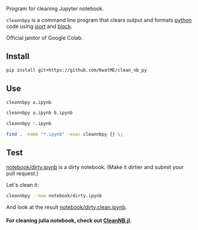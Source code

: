 Program for cleaning Jupyter notebook.

`cleannbpy` is a command line program that clears output and formats [python](https://www.python.org) code using [isort](https://github.com/timothycrosley/isort) and [black](https://github.com/ambv/black).

Official janitor of Google Colab.

## Install

```sh
pip install git+https://github.com/KwatME/clean_nb_py
```

## Use

```sh
cleannbpy a.ipynb
```

```sh
cleannbpy a.ipynb b.ipynb
```

```sh
cleannbpy *.ipynb
```

```sh
find . -name "*.ipynb" -exec cleannbpy {} \;
```

## Test

[notebook/dirty.ipynb](notebook/dirty.ipynb) is a dirty notebook.
(Make it dirtier and submit your pull request.)

Let's clean it:

```sh
cleannbpy --new notebook/dirty.ipynb
```

And look at the result [notebook/dirty.clean.ipynb](notebook/dirty.clean.ipynb).

#### For cleaning julia notebook, check out [CleanNB.jl](https://github.com/KwatME/CleanNB.jl).
